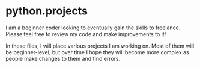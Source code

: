 # python.projects
I am a beginner coder looking to eventually gain the skills to freelance. Please feel free to review my code and make improvements to it!

In these files, I will place various projects I am working on. Most of them will be beginner-level, but over time I hope they will become more complex as people make changes to them and find errors. 
